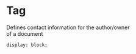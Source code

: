 # Tag <address>

Defines contact information for the author/owner  
of a document

`display: block;`  
